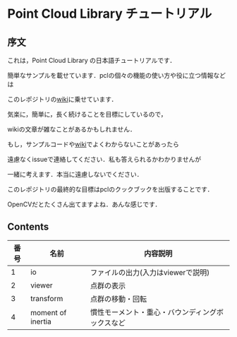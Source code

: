 # Point Cloud Library チュートリアル

## 序文

これは，Point Cloud Library の日本語チュートリアルです．

簡単なサンプルを載せています．pclの個々の機能の使い方や役に立つ情報などは

このレポジトリの[wiki](https://github.com/harumo11/pcl_tutorial)に乗せています．



気楽に，簡単に，長く続けることを目標にしているので，

wikiの文章が雑なことがあるかもしれません．



もし，サンプルコードや[wiki](https://github.com/harumo11/pcl_tutorial/wiki)でよくわからないことがあったら

遠慮なくissueで連絡してください．私も答えられるかわかりませんが

一緒に考えます．本当に遠慮しないでください．



このレポジトリの最終的な目標はpclのクックブックを出版することです．

OpenCVだとたくさん出てますよね．あんな感じです．

## Contents

|番号  |名前                   |内容説明   |
|------|-----------------------|-----------|
|1     |io			           |ファイルの出力(入力はviewerで説明)|
|2     |viewer                 |点群の表示|
|3     |transform              |点群の移動・回転|
|4     |moment of inertia      |慣性モーメント・重心・バウンディングボックスなど|
